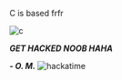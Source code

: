 C is based frfr

![c](http://icantchoosenames.neocities.org/8831/c-language.gif)

***GET HACKED NOOB HAHA***

***\- O. M.***
![hackatime](https://github-readme-stats.hackclub.dev/api/wakatime?username=1812&api_domain=hackatime.hackclub.com&theme=dark&custom_title=Hackatime+Stats&layout=compact&cache_seconds=0&langs_count=8)
